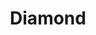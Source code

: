 ---
title: Diamond
price: R160 000
limit: 1
logo: diamond.png
large-logo: diamond-large.png
logo_size: 150

# Expo info
expo: yes
expo_space: 6x3m
watercooler: yes
banners: 4
stand: 556_ Dev Conference 2020_ JHB_ Diamond 6 x 3m_ B
furniture: Standard with the larger conversation table with 5 chairs. Additional furniture options are available at a extra cost
stand_style: Tension fabric

#benefits
delegateDB: yes
speakerSlot: yes
passes: 5
discount_disabled: false

brand_benefits:
    - Logo on podium in keynote room
    - Logo on hanging banners in keynote room
    - Logo on laptop sticker which will be placed in delegate bags

exclusive:
    - Exclusive logo branding on delegate hoodies
    - Exclusive brand exposure at post event function
    
sold_out: yes
order: 10
---